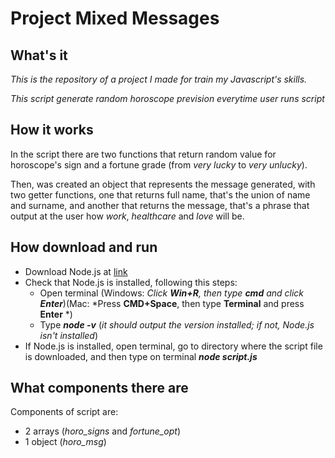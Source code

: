# Project Mixed Messages
## What's it
_This is the repository of a project I made for train my Javascript's skills._

_This script generate random horoscope prevision everytime user runs script_
## How it works
In the script there are two functions that return random value for horoscope's sign and a fortune grade (from *very lucky* to *very unlucky*).

Then, was created an object that represents the message generated, with two getter functions, one that returns full name, that's the union of name and surname, and another that returns the message, that's a phrase that output at the user how *work*, *healthcare* and *love* will be.
## How download and run 
- Download Node.js at [link](https://nodejs.org/it/download/)
- Check that Node.js is installed, following this steps:
    * Open terminal (Windows: *Click **Win+R**, then type **cmd** and click **Enter***)(Mac: *Press **CMD+Space**, then type **Terminal** and press **Enter** *)
    * Type ***node -v*** (*it should output the version installed; if not, Node.js isn't installed*)
- If Node.js is installed, open terminal, go to directory where the script file is downloaded, and then type on terminal ***node script.js***
## What components there are
Components of script are:
- 2 arrays (*horo_signs* and *fortune_opt*)
- 1 object (*horo_msg*)
